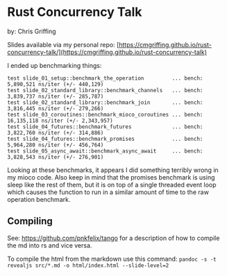 # Rust Concurrency Talk

by: Chris Griffing

Slides available via my personal repo:
[https://cmgriffing.github.io/rust-concurrency-talk/](https://cmgriffing.github.io/rust-concurrency-talk)

I ended up benchmarking things:

    test slide_01_setup::benchmark_the_operation         ... bench:   5,890,521 ns/iter (+/- 440,129)
    test slide_02_standard_library::benchmark_channels   ... bench:   3,839,737 ns/iter (+/- 285,787)
    test slide_02_standard_library::benchmark_join       ... bench:   3,816,445 ns/iter (+/- 279,266)
    test slide_03_coroutines::benchmark_mioco_coroutines ... bench:  16,135,118 ns/iter (+/- 2,343,957)
    test slide_04_futures::benchmark_futures             ... bench:   3,822,760 ns/iter (+/- 314,886)
    test slide_04_futures::benchmark_promises            ... bench:   5,964,280 ns/iter (+/- 456,764)
    test slide_05_async_await::benchmark_async_await     ... bench:   3,828,543 ns/iter (+/- 276,901)

Looking at these benchmarks, it appears I did something terribly wrong in my mioco code.
Also keep in mind that the promises benchmark is using sleep like the rest of them, but it is on top of a single threaded event loop which causes the function to run in a similar amount of time to the raw operation benchmark.

## Compiling

See: https://github.com/pnkfelix/tango for a description of how to compile the md into rs and vice versa.

To compile the html from the markdown use this command: `pandoc -s -t revealjs src/*.md -o html/index.html --slide-level=2`
